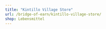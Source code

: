 ```yaml
---
title: "Kintillo Village Store"
url: /bridge-of-earn/kintillo-village-store/
shop: Lebensmittel
---
```

